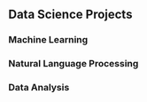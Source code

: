 ## Data Science Projects

### Machine Learning

### Natural Language Processing

### Data Analysis 




